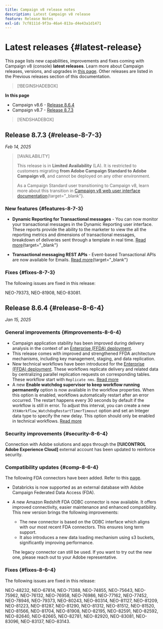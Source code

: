 ```yaml
---
title: Campaign v8 release notes
description: Latest Campaign v8 release
feature: Release Notes
exl-id: 7cf8111d-9f3a-46a4-813a-d4e43a1d1471
---
```

# Latest releases {#latest-release}

This page lists new capabilities, improvements and fixes coming with Campaign v8 (console) **latest releases**. Learn more about Campaign releases, versions, and upgrades in [this page](upgrades.md). Other releases are listed in the Previous releases section of this documentation.

>[!BEGINSHADEBOX]

**In this page**

* Campaign v8.6 - [Release 8.6.4](#release-8-6-4)
* Campaign v8.7 - [Release 8.7.3](#release-8-7-3) 

>[!ENDSHADEBOX]


## Release 8.7.3 {#release-8-7-3}

_Feb 14, 2025_

>[!AVAILABILITY]
>
>This release is in **Limited Availability** (LA). It is restricted to customers migrating **from Adobe Campaign Standard to Adobe Campaign v8**, and cannot be deployed on any other environment.
>
>As a Campaign Standard user transitioning to Campaign v8, learn more about this transition in [Campaign v8 web user interface documentation](https://experienceleague.adobe.com/en/docs/campaign-web/v8/start/acs-migration){target="_blank"}.

### New features {#features-8-7-3}

* **Dynamic Reporting for Transactional messages** - You can now monitor your transactional messages in the Dynamic Reporting user interface. These reports provide the ability to the marketer to view the all the reporting metrics and dimensions of transactional messages, breakdown of deliveries sent through a template in real time. [Read more](https://experienceleague.adobe.com/en/docs/experience-cloud/campaign/reporting/get-started-reporting){target="_blank"}

* **Transactional messaging REST APIs** - Event-based Transactional APIs are now available for Emails. [Read more](https://experienceleague.adobe.com/en/docs/experience-cloud/campaign/apis/managing-transactional-messages){target="_blank"}

### Fixes {#fixes-8-7-3}

The following issues are fixed in this release:

NEO-79373, NEO-81908, NEO-83081.


## Release 8.6.4 {#release-8-6-4}

_Jan 15, 2025_

### General improvements {#improvements-8-6-4}

* Campaign application stability has been improved during delivery analysis in the context of an [Enterprise (FFDA) deployment](../../v8/architecture/enterprise-deployment.md).
* This release comes with improved and strengthened FFDA architecture mechanisms, including key management, staging, and data replication.
* New technical workflows have been introduced for the [Enterprise (FFDA) deployment](../../v8/architecture/enterprise-deployment.md). These workflows replicate delivery and related data by centralizing parallel replication requests on corresponding tables. These workflow start with `Replicate nms`. [Read more](../architecture/replication.md)
* A new **Enable watchdog supervisor to keep workflow running permanently** option is now available in the workflow properties. When this option is enabled, workflows automatically restart after an error occurred. The restart happens every 30 seconds by default if the workflow is still in error. To adjust this interval, you can create a new `XtkWorkflow_WatchdogRestartTimerTimeout` option and set an Integer data type to specify the new delay. This option should only be enabled in technical workflows. [Read more](../../automation/workflow/workflow-properties.md#execution)

### Security improvements {#security-8-6-4}

Connection with Adobe solutions and apps through the **[!UICONTROL Adobe Experience Cloud]** external account has been updated to reinforce security. 

<!--
### Connection to Campaign {#ims-8-6-4}

**(Limited availability)** For a restricted list of customers, Campaign v8.6.4 can allow native authentication mode instead of Adobe Identity Management System (IMS). Note that if you are using Campaign native authentication, you cannot access to [Campaign Web User Interface](../start/campaign-ui.md#campaign-web-user-interface).-->

### Compatibility updates {#comp-8-6-4}

The following FDA connectors have been added. Refer to this [page](compatibility-matrix.md#FederatedDataAccessFDA).

* Databricks is now supported as an external database with Adobe Campaign Federated Data Access (FDA).

* A new Amazon Redshift FDA ODBC connector is now available. It offers improved connectivity, easier maintenance and enhanced compatibility. This new version brings the following improvements:

   * The new connector is based on the ODBC interface which aligns with our most recent FDA connectors. This ensures long term support.
   * It also introduces a new data loading mechanism using s3 buckets, significantly improving performance.

   The legacy connector can still be used. If you want to try out the new one, please reach out to your Adobe representative.

### Fixes {#fixes-8-6-4}

The following issues are fixed in this release:

NEO-48232, NEO-67814, NEO-71388, NEO-74855, NEO-75643, NEO-75962, NEO-76132, NEO-76958, NEO-76986, NEO-77162, NEO-77452, NEO-78946, NEO-79373, NEO-80243, NEO-80314, NEO-81127, NEO-81209, NEO-81223, NEO-81287, NEO-81290, NEO-81312, NEO-81512, NEO-81520, NEO-81566, NEO-81704, NEO-81908, NEO-82195, NEO-82591, NEO-82592, NEO-82640, NEO-82665, NEO-82781, NEO-82920, NEO-83081, NEO-83096, NEO-83137, NEO-83143.

